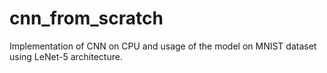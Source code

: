 # cnn_from_scratch
Implementation of CNN on CPU and usage of the model on MNIST dataset using LeNet-5 architecture.
